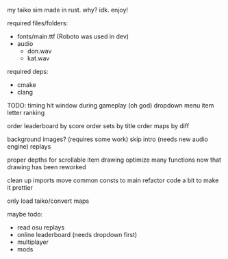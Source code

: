 my taiko sim made in rust. why? idk. enjoy!

required files/folders: 
 - fonts/main.ttf (Roboto was used in dev)
 - audio
    - don.wav
    - kat.wav

required deps:
 - cmake
 - clang

TODO:
timing hit window during gameplay (oh god)
dropdown menu item
letter ranking

order leaderboard by score
order sets by title
order maps by diff

background images? (requires some work)
skip intro (needs new audio engine)
replays

proper depths for scrollable item drawing
optimize many functions now that drawing has been reworked

clean up imports
move common consts to main
refactor code a bit to make it prettier

only load taiko/convert maps


maybe todo:
 - read osu replays
 - online leaderboard (needs dropdown first)
 - multiplayer
 - mods